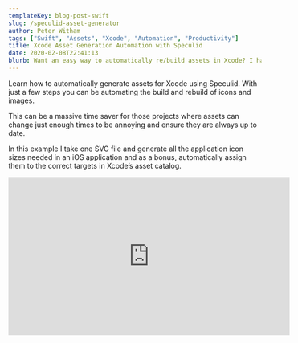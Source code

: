 ```yaml
---
templateKey: blog-post-swift
slug: /speculid-asset-generator
author: Peter Witham
tags: ["Swift", "Assets", "Xcode", "Automation", "Productivity"]
title: Xcode Asset Generation Automation with Speculid
date: 2020-02-08T22:41:13
blurb: Want an easy way to automatically re/build assets in Xcode? I have it right here for you.
---
```

Learn how to automatically generate assets for Xcode using Speculid. With just a few steps you can be automating the build and rebuild of icons and images.

This can be a massive time saver for those projects where assets can change just enough times to be annoying and ensure they are always up to date.

In this example I take one SVG file and generate all the application icon sizes needed in an iOS application and as a bonus, automatically assign them to the correct targets in Xcode’s asset catalog.

<iframe width="560" height="315" src="https://www.youtube.com/embed/U3Ytfh6tK7E" frameborder="0" allow="accelerometer; autoplay; encrypted-media; gyroscope; picture-in-picture" allowfullscreen></iframe>